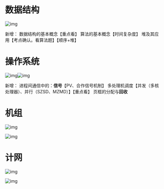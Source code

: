 # 数据结构

![img](G:\图床\de23c53eaee95078361a4b3c794cc1b0.jpg)

新增：
	数据结构的基本概念【重点看】
	算法的基本概念【时间复杂度】
	堆及其应用【考点确认。看算法题】【顺序+堆】
		

# 操作系统

![img](G:\图床\c17f12e61d9d47f0de00051bf3471fbb.jpg)![img](G:\图床\0a58ef0089c42581a95469882bcfdb05_720.jpg)

新增：
	进程间通信中的：**信号**【PV、合作信号机制】
	多处理机调度【并发（多核处理器）、并行（SZSD、MZMD）】【重点看】
	页框的分配与**回收** 

# 机组

![img](file:///D:\QQ\3522435061\nt_qq\nt_data\Pic\2024-09\Ori\25c694909e93e2219c9f794538c893cb.jpg)

![img](G:\图床\4bf3e00bcd38ff482ae49da3107d05ab_720.jpg)

# 计网

![img](G:\图床\ce8ddb0629b5d5245c3213ac6b167f9a_720.jpg)

![img](G:\图床\3520fa1fe15b60c1359ac15c894c22c3.jpg)